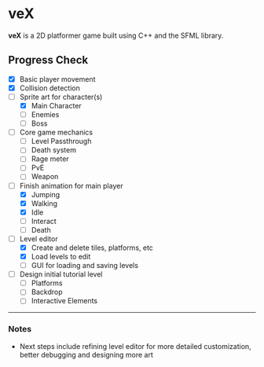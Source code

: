 # veX

**veX** is a 2D platformer game built using C++ and the SFML library.

## Progress Check

- [X] Basic player movement
- [X] Collision detection
- [ ] Sprite art for character(s)
  - [X] Main Character
  - [ ] Enemies
  - [ ] Boss
- [ ] Core game mechanics
  - [ ] Level Passthrough
  - [ ] Death system
  - [ ] Rage meter
  - [ ] PvE
  - [ ] Weapon
- [ ] Finish animation for main player
  - [X]  Jumping
  - [X]  Walking
  - [X]  Idle
  - [ ]  Interact
  - [ ]  Death
- [ ] Level editor
  - [X] Create and delete tiles, platforms, etc
  - [X] Load levels to edit
  - [ ] GUI for loading and saving levels 
- [ ] Design initial tutorial level
  - [ ] Platforms
  - [ ] Backdrop
  - [ ] Interactive Elements
---

### Notes
- Next steps include refining level editor for more detailed customization, better debugging and designing more art
